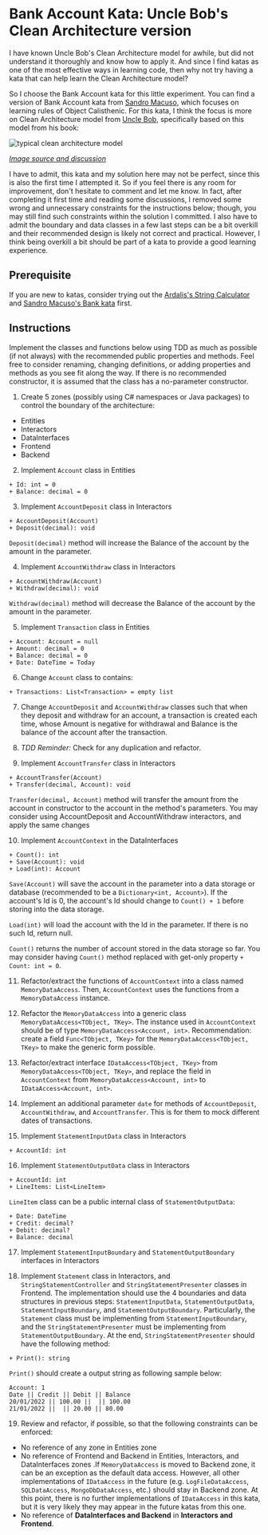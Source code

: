 # Bank Account Kata: Uncle Bob's Clean Architecture version

I have known Uncle Bob's Clean Architecture model for awhile, but did not understand it thoroughly and know how to apply it. And since I find katas as one of the most effective ways in learning code, then why not try having a kata that can help learn the Clean Architecture model?

So I choose the Bank Account kata for this little experiment. You can find a version of Bank Account kata from [Sandro Macuso](https://github.com/sandromancuso/Bank-kata), which focuses on learning rules of Object Calisthenic. For this kata, I think the focus is more on Clean Architecture model from [Uncle Bob](https://blog.cleancoder.com/uncle-bob/2012/08/13/the-clean-architecture.html), specifically based on this model from his book: 

![typical clean architecture model](https://i.stack.imgur.com/K44FQ.jpg)

<i>[Image source and discussion](https://softwareengineering.stackexchange.com/questions/380251/clean-architecture-what-is-the-view-model)</i>

I have to admit, this kata and my solution here may not be perfect, since this is also the first time I attempted it. So if you feel there is any room for improvement, don't hesitate to comment and let me know. In fact, after completing it first time and reading some discussions, I removed some wrong and unnecessary constraints for the instructions below; though, you may still find such constraints within the solution I committed. I also have to admit the boundary and data classes in a few last steps can be a bit overkill and their recommended design is likely not correct and practical. However, I think being overkill a bit should be part of a kata to provide a good learning experience.

## Prerequisite

If you are new to katas, consider trying out the [Ardalis's String Calculator](https://www.youtube.com/watch?v=H96nnZuQO00) and [Sandro Macuso's Bank kata](https://github.com/sandromancuso/Bank-kata) first.

## Instructions

Implement the classes and functions below using TDD as much as possible (if not always) with the recommended public properties and methods. Feel free to consider renaming, changing definitions, or adding properties and methods as you see fit along the way. If there is no recommended constructor, it is assumed that the class has a no-parameter constructor.

1. Create 5 zones (possibly using C# namespaces or Java packages) to control the boundary of the architecture:

- Entities
- Interactors
- DataInterfaces
- Frontend
- Backend

2. Implement `Account` class in Entities

```
+ Id: int = 0
+ Balance: decimal = 0
```

3. Implement `AccountDeposit` class in Interactors

```
+ AccountDeposit(Account)
+ Deposit(decimal): void
```

`Deposit(decimal)` method will increase the Balance of the account by the amount in the parameter.

4. Implement `AccountWithdraw` class in Interactors

```
+ AccountWithdraw(Account)
+ Withdraw(decimal): void
```

`Withdraw(decimal)` method will decrease the Balance of the account by the amount in the parameter.

5. Implement `Transaction` class in Entities

```
+ Account: Account = null
+ Amount: decimal = 0
+ Balance: decimal = 0
+ Date: DateTime = Today
```

6. Change `Account` class to contains:

```
+ Transactions: List<Transaction> = empty list
```

7. Change `AccountDeposit` and `AccountWithdraw` classes such that when they deposit and withdraw for an account, a transaction is created each time, whose Amount is negative for withdrawal and Balance is the balance of the account after the transaction.

8. *TDD Reminder:* Check for any duplication and refactor.

9. Implement `AccountTransfer` class in Interactors

```
+ AccountTransfer(Account)
+ Transfer(decimal, Account): void
```

`Transfer(decimal, Account)` method will transfer the amount from the account in constructor to the account in the method's parameters. You may consider using AccountDeposit and AccountWithdraw interactors, and apply the same changes 

10. Implement `AccountContext` in the DataInterfaces

```
+ Count(): int
+ Save(Account): void
+ Load(int): Account
```

`Save(Account)` will save the account in the parameter into a data storage or database (recommended to be a `Dictionary<int, Account>`). If the account's Id is 0, the account's Id should change to `Count() + 1` before storing into the data storage.

`Load(int)` will load the account with the Id in the parameter. If there is no such Id, return null.

`Count()` returns the number of account stored in the data storage so far. You may consider having `Count()` method replaced with get-only property `+ Count: int = 0`.

11. Refactor/extract the functions of `AccountContext` into a class named `MemoryDataAccess`. Then, `AccountContext` uses the functions from a `MemoryDataAccess` instance.

12. Refactor the `MemoryDataAccess` into a generic class `MemoryDataAccess<TObject, TKey>`. The instance used in `AccountContext` should be of type `MemoryDataAccess<Account, int>`. Recommendation: create a field `Func<TObject, TKey>` for the `MemoryDataAccess<TObject, TKey>` to make the generic form possible.

13. Refactor/extract interface `IDataAccess<TObject, TKey>` from `MemoryDataAccess<TObject, TKey>`, and replace the field in `AccountContext` from `MemoryDataAccess<Account, int>` to `IDataAccess<Account, int>`.

14. Implement an additional parameter `date` for methods of `AccountDeposit`, `AccountWithdraw`, and `AccountTransfer`. This is for them to mock different dates of transactions.

15. Implement `StatementInputData` class in Interactors

```
+ AccountId: int
```

16. Implement `StatementOutputData` class in Interactors

```
+ AccountId: int
+ LineItems: List<LineItem>
```

`LineItem` class can be a public internal class of `StatementOutputData`:

```
+ Date: DateTime
+ Credit: decimal?
+ Debit: decimal?
+ Balance: decimal
```

17. Implement `StatementInputBoundary` and `StatementOutputBoundary` interfaces in Interactors

18. Implement `Statement` class in Interactors, and `StringStatementController` and `StringStatementPresenter` classes in Frontend. The implementation should use the 4 boundaries and data structures in previous steps: `StatementInputData`, `StatementOutputData`, `StatementInputBoundary`, and `StatementOutputBoundary`. Particularly, the `Statement` class must be implementing from `StatementInputBoundary`, and the `StringStatementPresenter` must be implementing from `StatementOutputBoundary`. At the end, `StringStatementPresenter` should have the following method:

```
+ Print(): string
```

`Print()` should create a output string as following sample below:

```
Account: 1
Date || Credit || Debit || Balance
20/01/2022 || 100.00 ||  || 100.00
21/01/2022 ||  || 20.00 || 80.00
```

19. Review and refactor, if possible, so that the following constraints can be enforced:

- No reference of any zone in Entities zone
- No reference of Frontend and Backend in Entities, Interactors, and DataInterfaces zones .If `MemoryDataAccess` is moved to Backend zone, it can be an exception as the default data access. However, all other implementations of `IDataAccess` in the future (e.g. `LogFileDataAccess`, `SQLDataAccess`, `MongoDbDataAccess`, etc.) should stay in Backend zone. At this point, there is no further implementations of `IDataAccess` in this kata, but it is very likely they may appear in the future katas from this one.
- No reference of **DataInterfaces and Backend** in **Interactors and Frontend**.
